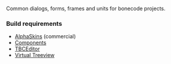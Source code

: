 Common dialogs, forms, frames and units for bonecode projects.

<h3>Build requirements</h3>

* <a href="https://alphaskins.com">AlphaSkins</a> (commercial) 
* <a href="https://github.com/bonecode/Components">Components</a>
* <a href="https://github.com/bonecode/TBCEditor">TBCEditor</a> 
* <a href="https://github.com/Virtual-TreeView/">Virtual Treeview</a>
